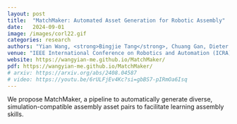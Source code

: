 ```yaml
---
layout: post
title:  "MatchMaker: Automated Asset Generation for Robotic Assembly"
date:   2024-09-01
image: /images/corl22.gif
categories: research
authors: "Yian Wang, <strong>Bingjie Tang</strong>, Chuang Gan, Dieter Fox, Kaichun Mo, Yashraj Narang, Iretiayo Akinola."
venue: "IEEE International Conference on Robotics and Automation (ICRA), 2025"
website: https://wangyian-me.github.io/MatchMaker/
pdf: https://wangyian-me.github.io/MatchMaker/
# arxiv: https://arxiv.org/abs/2408.04587
# video: https://youtu.be/6rULFjEv4Kc?si=gbBS7-pIRmOa6Isq
---
```

We propose MatchMaker, a pipeline to automatically generate diverse, simulation-compatible assembly asset pairs to facilitate learning assembly skills.